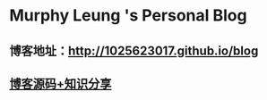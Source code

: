 # Murphy Leung 's Personal Blog
## 博客地址：http://1025623017.github.io/blog
## [博客源码+知识分享](https://github.com/1025623017/blog/tree/gh-pages)

